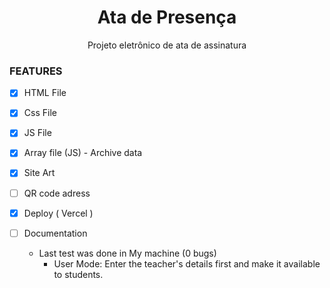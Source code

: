 <h1 align="center"> Ata de Presença </h1>
<p align="center"> Projeto eletrônico de ata de assinatura </p>

### FEATURES

- [x] HTML File
- [x] Css File 
- [x] JS File 
- [x] Array file (JS) - Archive data
- [x] Site Art
- [ ] QR code adress
- [x] Deploy ( Vercel )
- [ ] Documentation

  - Last test was done in My machine (0 bugs)
    * User Mode: Enter the teacher's details first and make it available to students.
